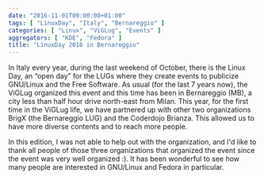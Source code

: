 ```yaml
---
date: "2016-11-01T09:00:00+01:00"
tags: [ "LinuxDay", "Italy", "Bernareggio" ]
categories: [ "Linux", "ViGLug", "Events" ]
aggregators: [ "KDE", "Fedora" ]
title: "LinuxDay 2016 in Bernareggio"
---
```


In Italy every year, during the last weekend of October, there is the Linux Day, an “open day” for the LUGs where they create events to publicize GNU/Linux and the Free Software.
As usual (for the last 7 years now), the ViGLug organized this event and this time has been in Bernareggio (MB), a city less than half hour drive north-east from Milan.
This year, for the first time in the ViGLug life, we have partnered up with other two organizations BrigX (the Bernareggio LUG) and the Coderdojo Brianza.
This allowed us to have more diverse contents and to reach more people.

In this edition, I was not able to help out with the organization, and I'd like to thank all people of those three organizations that organized the event since the event was very well organized :).
It has been wonderful to see how many people are interested in GNU/Linux and Fedora in particular.
